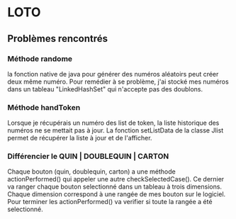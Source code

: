 # LOTO

## Problèmes rencontrés

### Méthode randome

la fonction native de java pour générer des numéros aléatoirs peut créer deux même numéro. Pour remédier à se problème, j'ai stocké mes numéros dans un tableau "LinkedHashSet" qui n'accepte pas des doublons.



### Méthode handToken

Lorsque je récupérais un numéro des list de token, la liste historique des numéros ne se mettait pas à jour. La fonction setListData de la classe Jlist permet de récupérer la liste à jour et de l'afficher.


### Différencier le QUIN | DOUBLEQUIN | CARTON

Chaque bouton (quin, doublequin, carton) a une méthode actionPerformed() qui appeler une autre checkSelectedCase(). Ce dernier va ranger chaque bouton selectionné dans un tableau à trois dimensions. Chaque dimension correspond à une rangée de mes bouton sur le logiciel. Pour terminer les actionPerformed() va verifier si toute la rangée a été selectionné.